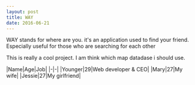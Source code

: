 ```yaml
---
layout: post
title: WAY
date: 2016-06-21
---
```

WAY stands for where are you. it's an application used to find your friend. Especially useful for those who are searching for each other

This is really a cool project. I am think which map datadase i should use.

<!--practice to make a table with the markdown-->

|Name|Age|Job|
|-|-|
|Younger|29|Web developer & CEO|
|Mary|27|My wife|
|Jessie|27|My girlfriend|
